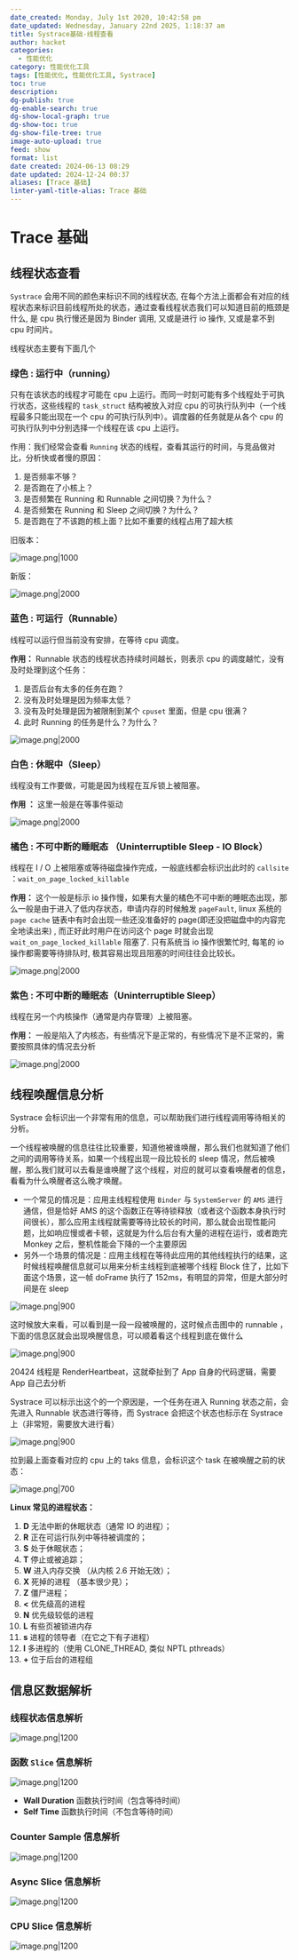 ```yaml
---
date_created: Monday, July 1st 2020, 10:42:58 pm
date_updated: Wednesday, January 22nd 2025, 1:18:37 am
title: Systrace基础-线程查看
author: hacket
categories:
  - 性能优化
category: 性能优化工具
tags: [性能优化, 性能优化工具, Systrace]
toc: true
description: 
dg-publish: true
dg-enable-search: true
dg-show-local-graph: true
dg-show-toc: true
dg-show-file-tree: true
image-auto-upload: true
feed: show
format: list
date created: 2024-06-13 08:29
date updated: 2024-12-24 00:37
aliases: [Trace 基础]
linter-yaml-title-alias: Trace 基础
---
```


# Trace 基础

## 线程状态查看

`Systrace` 会用不同的颜色来标识不同的线程状态, 在每个方法上面都会有对应的线程状态来标识目前线程所处的状态，通过查看线程状态我们可以知道目前的瓶颈是什么, 是 cpu 执行慢还是因为 Binder 调用, 又或是进行 io 操作, 又或是拿不到 cpu 时间片。

线程状态主要有下面几个

### 绿色 : 运行中（running）

只有在该状态的线程才可能在 cpu 上运行。而同一时刻可能有多个线程处于可执行状态，这些线程的 `task_struct` 结构被放入对应 cpu 的可执行队列中（一个线程最多只能出现在一个 cpu 的可执行队列中）。调度器的任务就是从各个 cpu 的可执行队列中分别选择一个线程在该 cpu 上运行。

作用：我们经常会查看 `Running` 状态的线程，查看其运行的时间，与竞品做对比，分析快或者慢的原因：

1. 是否频率不够？
2. 是否跑在了小核上？
3. 是否频繁在 Running 和 Runnable 之间切换？为什么？
4. 是否频繁在 Running 和 Sleep 之间切换？为什么？
5. 是否跑在了不该跑的核上面？比如不重要的线程占用了超大核

旧版本：

![image.png|1000](https://raw.githubusercontent.com/hacket/ObsidianOSS/master/obsidian202406130826433.png)

新版：

![image.png|2000](https://raw.githubusercontent.com/hacket/ObsidianOSS/master/obsidian202406130827058.png)

### 蓝色 : 可运行（Runnable）

线程可以运行但当前没有安排，在等待 cpu 调度。

**作用：** Runnable 状态的线程状态持续时间越长，则表示 cpu 的调度越忙，没有及时处理到这个任务：

1. 是否后台有太多的任务在跑？
2. 没有及时处理是因为频率太低？
3. 没有及时处理是因为被限制到某个 `cpuset` 里面，但是 cpu 很满？
4. 此时 Running 的任务是什么？为什么？

![image.png|2000](https://raw.githubusercontent.com/hacket/ObsidianOSS/master/obsidian202406140023481.png)

### 白色 : 休眠中（Sleep）

线程没有工作要做，可能是因为线程在互斥锁上被阻塞。

**作用 ：** 这里一般是在等事件驱动

![image.png|2000](https://raw.githubusercontent.com/hacket/ObsidianOSS/master/obsidian202406140042330.png)

### 橘色 : 不可中断的睡眠态 （Uninterruptible Sleep - IO Block）

线程在 I / O 上被阻塞或等待磁盘操作完成，一般底线都会标识出此时的 `callsite` ：`wait_on_page_locked_killable`

**作用：** 这个一般是标示 io 操作慢，如果有大量的橘色不可中断的睡眠态出现，那么一般是由于进入了低内存状态，申请内存的时候触发 `pageFault`, linux 系统的 `page cache` 链表中有时会出现一些还没准备好的 page(即还没把磁盘中的内容完全地读出来) , 而正好此时用户在访问这个 page 时就会出现 `wait_on_page_locked_killable` 阻塞了. 只有系统当 io 操作很繁忙时, 每笔的 io 操作都需要等待排队时, 极其容易出现且阻塞的时间往往会比较长。

![image.png|2000](https://raw.githubusercontent.com/hacket/ObsidianOSS/master/obsidian202406140045026.png)

### 紫色 : 不可中断的睡眠态（Uninterruptible Sleep）

线程在另一个内核操作（通常是内存管理）上被阻塞。

**作用：** 一般是陷入了内核态，有些情况下是正常的，有些情况下是不正常的，需要按照具体的情况去分析

![image.png|2000](https://raw.githubusercontent.com/hacket/ObsidianOSS/master/obsidian202406140045742.png)

## 线程唤醒信息分析

Systrace 会标识出一个非常有用的信息，可以帮助我们进行线程调用等待相关的分析。

一个线程被唤醒的信息往往比较重要，知道他被谁唤醒，那么我们也就知道了他们之间的调用等待关系，如果一个线程出现一段比较长的 sleep 情况，然后被唤醒，那么我们就可以去看是谁唤醒了这个线程，对应的就可以查看唤醒者的信息，看看为什么唤醒者这么晚才唤醒。

- 一个常见的情况是：应用主线程程使用 `Binder` 与 `SystemServer` 的 `AMS` 进行通信，但是恰好 AMS 的这个函数正在等待锁释放（或者这个函数本身执行时间很长），那么应用主线程就需要等待比较长的时间，那么就会出现性能问题，比如响应慢或者卡顿，这就是为什么后台有大量的进程在运行，或者跑完 Monkey 之后，整机性能会下降的一个主要原因
- 另外一个场景的情况是：应用主线程在等待此应用的其他线程执行的结果，这时候线程唤醒信息就可以用来分析主线程到底被哪个线程 Block 住了，比如下面这个场景，这一帧 doFrame 执行了 152ms，有明显的异常，但是大部分时间是在 sleep

![image.png|900](https://raw.githubusercontent.com/hacket/ObsidianOSS/master/obsidian/20240616235105.png)

这时候放大来看，可以看到是一段一段被唤醒的，这时候点击图中的 runnable ，下面的信息区就会出现唤醒信息，可以顺着看这个线程到底在做什么

![image.png|900](https://raw.githubusercontent.com/hacket/ObsidianOSS/master/obsidian/20240616235359.png)

20424 线程是 RenderHeartbeat，这就牵扯到了 App 自身的代码逻辑，需要 App 自己去分析

Systrace 可以标示出这个的一个原因是，一个任务在进入 Running 状态之前，会先进入 Runnable 状态进行等待，而 Systrace 会把这个状态也标示在 Systrace 上（非常短，需要放大进行看）

![image.png|900](https://raw.githubusercontent.com/hacket/ObsidianOSS/master/obsidian/20240616235743.png)

拉到最上面查看对应的 cpu 上的 taks 信息，会标识这个 task 在被唤醒之前的状态：

![image.png|700](https://raw.githubusercontent.com/hacket/ObsidianOSS/master/obsidian/20240616235803.png)

**Linux 常见的进程状态：**

1. **D** 无法中断的休眠状态（通常 IO 的进程）；
2. **R** 正在可运行队列中等待被调度的；
3. **S** 处于休眠状态；
4. **T** 停止或被追踪；
5. **W** 进入内存交换 （从内核 2.6 开始无效）；
6. **X** 死掉的进程 （基本很少見）；
7. **Z** 僵尸进程；
8. **<** 优先级高的进程
9. **N** 优先级较低的进程
10. **L** 有些页被锁进内存
11. **s** 进程的领导者（在它之下有子进程）
12. **l** 多进程的（使用 CLONE_THREAD, 类似 NPTL pthreads）
13. **+** 位于后台的进程组

## 信息区数据解析

### 线程状态信息解析

![image.png|1200](https://raw.githubusercontent.com/hacket/ObsidianOSS/master/obsidian/20240616235918.png)

### 函数 `Slice` 信息解析

![image.png|1200](https://raw.githubusercontent.com/hacket/ObsidianOSS/master/obsidian/20240617000147.png)

- **Wall Duration** 函数执行时间（包含等待时间）
- **Self Time** 函数执行时间（不包含等待时间）

### Counter Sample 信息解析

![image.png|1200](https://raw.githubusercontent.com/hacket/ObsidianOSS/master/obsidian/20240617000416.png)

### Async Slice 信息解析

![image.png|1200](https://raw.githubusercontent.com/hacket/ObsidianOSS/master/obsidian/20240617000511.png)

### CPU Slice 信息解析

![image.png|1200](https://raw.githubusercontent.com/hacket/ObsidianOSS/master/obsidian/20240617000600.png)

